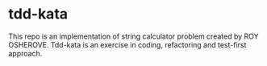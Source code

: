 # tdd-kata
This repo is an implementation of string calculator problem created by ROY OSHEROVE. Tdd-kata is an exercise in coding, refactoring and test-first approach.
